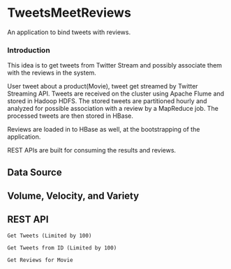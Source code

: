 # TweetsMeetReviews
An application to bind tweets with reviews.

### Introduction

This idea is to get tweets from Twitter Stream and possibly associate them with the reviews in the system.

User tweet about a product(Movie), tweet get streamed by Twitter Streaming API.
Tweets are received on the cluster using Apache Flume and stored in Hadoop HDFS.
The stored tweets are partitioned hourly and analyzed for possible association 
with a review by a MapReduce job. The processed tweets are then stored in HBase.

Reviews are loaded in to HBase as well, at the bootstrapping of the application.

REST APIs are built for consuming the results and reviews.

  
## Data Source



## Volume, Velocity, and Variety


## REST API

    Get Tweets (Limited by 100)

    Get Tweets from ID (Limited by 100)

    Get Reviews for Movie
    

